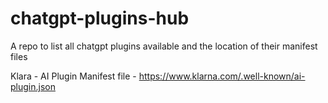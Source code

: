 # chatgpt-plugins-hub
A repo to list all chatgpt plugins available and the location of their manifest files

Klara - AI Plugin Manifest file - https://www.klarna.com/.well-known/ai-plugin.json 
